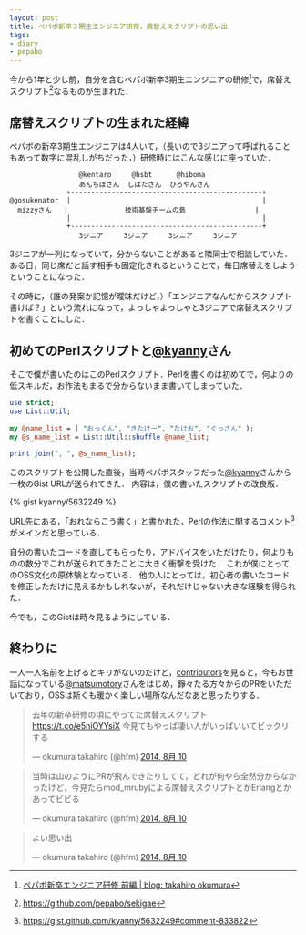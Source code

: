 ```yaml
---
layout: post
title: ペパボ新卒３期生エンジニア研修，席替えスクリプトの思い出
tags:
- diary
- pepabo
---
```

今から1年と少し前，自分を含むペパボ新卒3期生エンジニアの研修[^1]で，席替えスクリプト[^2]なるものが生まれた．

## 席替えスクリプトの生まれた経緯

ペパボの新卒3期生エンジニアは4人いて，（長いので3ジニアって呼ばれることもあって数字に混乱しがちだった，）研修時にはこんな感じに座っていた．

```
                 @kentaro     @hsbt      @hiboma
                 あんちぽさん  しばたさん  ひろやんさん
              +-----------------------------------------------+
@gosukenator  |                                               |
  mizzyさん   |              技術基盤チームの島                 |
              |                                               |
              +-----------------------------------------------+
                 3ジニア     3ジニア     3ジニア     3ジニア
```

3ジニアが一列になっていて，分からないことがあると隣同士で相談していた．ある日，同じ席だと話す相手も固定化されるということで，毎日席替えをしようということになった．

その時に，（誰の発案か記憶が曖昧だけど，）「エンジニアなんだからスクリプト書けば？」という流れになって，よっしゃよっしゃと3ジニアで席替えスクリプトを書くことにした．

## 初めてのPerlスクリプトと[@kyanny](https://twitter.com/kyanny)さん

そこで僕が書いたのはこのPerlスクリプト．Perlを書くのは初めてで，何よりの低スキルだ，お作法もまるで分からないまま書いてしまっていた．

```perl
use strict;
use List::Util;
 
my @name_list = ( "おっくん", "きたけー", "たけお", "ぐっさん" );
my @s_name_list = List::Util::shuffle @name_list;
 
print join(", ", @s_name_list);
```

このスクリプトを公開した直後，当時ペパボスタッフだった[@kyanny](https://twitter.com/kyanny)さんから一枚のGist URLが送られてきた．
内容は，僕の書いたスクリプトの改良版．

{% gist kyanny/5632249 %}

URL先にある，「おれならこう書く」と書かれた，Perlの作法に関するコメント[^3]がメインだと思っている．

自分の書いたコードを直してもらったり，アドバイスをいただけたり，何よりものの数分でこれが送られてきたことに大きく衝撃を受けた．
これが僕にとってのOSS文化の原体験となっている．
他の人にとっては，初心者の書いたコードを修正しただけに見えるかもしれないが，それだけじゃない大きな経験を得られた．

今でも，このGistは時々見るようにしている．

## 終わりに

一人一人名前を上げるとキリがないのだけど，[contributors](https://github.com/pepabo/sekigae/graphs/contributors)を見ると，今もお世話になっている[@matsumotory](https://twitter.com/matsumotory)さんをはじめ，錚々たる方々からのPRをいただいており，OSSは斯くも暖かく楽しい場所なんだなあと思ったりする．

<blockquote class="twitter-tweet" lang="ja"><p lang="ja" dir="ltr">去年の新卒研修の頃にやってた席替えスクリプト <a href="https://t.co/e5niOYYsiX">https://t.co/e5niOYYsiX</a>&#10;今見てもやっぱ凄い人がいっぱいいてビックリする</p>&mdash; okumura takahiro (@hfm) <a href="https://twitter.com/hfm/status/498395965716307971">2014, 8月 10</a></blockquote>
<script async src="//platform.twitter.com/widgets.js" charset="utf-8"></script>

<blockquote class="twitter-tweet" lang="ja"><p lang="ja" dir="ltr">当時は山のようにPRが飛んできたりしてて，どれが何やら全然分からなかったけど，今見たらmod_mrubyによる席替えスクリプトとかErlangとかあってビビる</p>&mdash; okumura takahiro (@hfm) <a href="https://twitter.com/hfm/status/498397315783081984">2014, 8月 10</a></blockquote>

<blockquote class="twitter-tweet" lang="ja"><p lang="ja" dir="ltr">よい思い出</p>&mdash; okumura takahiro (@hfm) <a href="https://twitter.com/hfm/status/498397388583616512">2014, 8月 10</a></blockquote>

[^1]: [ペパボ新卒エンジニア研修 前編 | blog: takahiro okumura](http://blog.hifumi.info/2013/12/31/rails-tutorial/)
[^2]: https://github.com/pepabo/sekigae
[^3]: https://gist.github.com/kyanny/5632249#comment-833822
